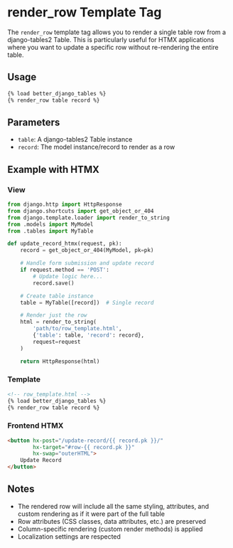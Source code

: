 # render_row Template Tag

The `render_row` template tag allows you to render a single table row from a django-tables2 Table. This is particularly useful for HTMX applications where you want to update a specific row without re-rendering the entire table.

## Usage

```html
{% load better_django_tables %}
{% render_row table record %}
```

## Parameters

- `table`: A django-tables2 Table instance
- `record`: The model instance/record to render as a row

## Example with HTMX

### View
```python
from django.http import HttpResponse
from django.shortcuts import get_object_or_404
from django.template.loader import render_to_string
from .models import MyModel
from .tables import MyTable

def update_record_htmx(request, pk):
    record = get_object_or_404(MyModel, pk=pk)

    # Handle form submission and update record
    if request.method == 'POST':
        # Update logic here...
        record.save()

    # Create table instance
    table = MyTable([record])  # Single record

    # Render just the row
    html = render_to_string(
        'path/to/row_template.html',
        {'table': table, 'record': record},
        request=request
    )

    return HttpResponse(html)
```

### Template
```html
<!-- row_template.html -->
{% load better_django_tables %}
{% render_row table record %}
```

### Frontend HTMX
```html
<button hx-post="/update-record/{{ record.pk }}/"
        hx-target="#row-{{ record.pk }}"
        hx-swap="outerHTML">
    Update Record
</button>
```

## Notes

- The rendered row will include all the same styling, attributes, and custom rendering as if it were part of the full table
- Row attributes (CSS classes, data attributes, etc.) are preserved
- Column-specific rendering (custom render methods) is applied
- Localization settings are respected
